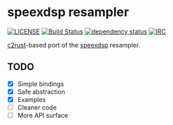 # speexdsp resampler

[![LICENSE](https://img.shields.io/badge/license-BSD3-blue.svg)](LICENSE.BSD-3)
[![Build Status](https://travis-ci.org/rust-av/speexdsp-rs.svg?branch=master)](https://travis-ci.org/rust-av/speexdsp-rs)
[![dependency status](https://deps.rs/repo/github/rust-av/speexdsp-rs/status.svg)](https://deps.rs/repo/github/rust-av/speexdsp-rs)
[![IRC](https://img.shields.io/badge/irc-%23rust--av-blue.svg)](http://webchat.freenode.net?channels=%23rust-av&uio=d4)

[c2rust](https://github.com/immunant/c2rust)-based port of the [speexdsp](https://github.com/xiph/speexdsp) resampler.

## TODO
- [x] Simple bindings
- [x] Safe abstraction
- [x] Examples
- [ ] Cleaner code
- [ ] More API surface
